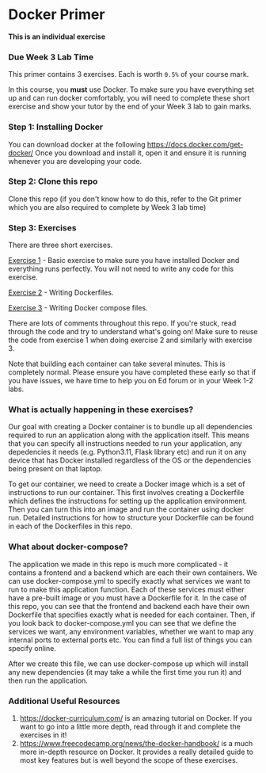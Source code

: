 # Docker Primer

**This is an individual exercise**

### Due Week 3 Lab Time

This primer contains 3 exercises. Each is worth `0.5%` of your course mark.

In this course, you **must** use Docker. To make sure you have everything set up and can run docker comfortably, you will need to complete these short exercise and show your tutor by the end of your Week 3 lab to gain marks.

### Step 1: Installing Docker
You can download docker at the following https://docs.docker.com/get-docker/ Once you download and install it, open it and ensure it is running whenever you are developing your code.

### Step 2: Clone this repo
Clone this repo (if you don't know how to do this, refer to the Git primer which you are also required to complete by Week 3 lab time)

### Step 3: Exercises

There are three short exercises.

[Exercise 1](docker_ex1/README.md) - Basic exercise to make sure you have installed Docker and everything runs perfectly. You will not need to write any code for this exercise.

[Exercise 2](docker_ex2/README.md) - Writing Dockerfiles.

[Exercise 3](docker_ex3/README.md) - Writing Docker compose files.

There are lots of comments throughout this repo. If you're stuck, read through the code and try to understand what's going on! Make sure to reuse the code from exercise 1 when doing exercise 2 and similarly with exercise 3.

Note that building each container can take several minutes. This is completely normal. Please ensure you have completed these early so that if you have issues, we have time to help you on Ed forum or in your Week 1-2 labs.

### What is actually happening in these exercises?
Our goal with creating a Docker container is to bundle up all dependencies required to run an application along with the application itself. This means that you can specify all instructions needed to run your application, any depedencies it needs (e.g. Python3.11, Flask library etc) and run it on any device that has Docker installed regardless of the OS or the dependencies being present on that laptop.

To get our container, we need to create a Docker image which is a set of instructions to run our container. This first involves creating a Dockerfile which defines the instructions for setting up the application environment. Then you can turn this into an image and run the container using docker run. Detailed instructions for how to structure your Dockerfile can be found in each of the Dockerfiles in this repo.

### What about docker-compose?
The application we made in this repo is much more complicated - it contains a frontend and a backend which are each their own containers. We can use docker-compose.yml to specify exactly what services we want to run to make this application function. Each of these services must either have a pre-built image or you must have a Dockerfile for it. In the case of this repo, you can see that the frontend and backend each have their own Dockerfile that specifies exactly what is needed for each container. Then, if you look back to docker-compose.yml you can see that we define the services we want, any environment variables, whether we want to map any internal ports to external ports etc. You can find a full list of things you can specify online.

After we create this file, we can use docker-compose up which will install any new dependencies (it may take a while the first time you run it) and then run the application.

### Additional Useful Resources
1. https://docker-curriculum.com/ is an amazing tutorial on Docker. If you want to go into a little more depth, read through it and complete the exercises in it!
2. https://www.freecodecamp.org/news/the-docker-handbook/ is a much more in-depth resource on Docker. It provides a really detailed guide to most key features but is well beyond the scope of these exercises.
